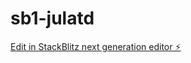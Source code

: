 # sb1-julatd

[Edit in StackBlitz next generation editor ⚡️](https://stackblitz.com/~/github.com/ddlaurentide/sb1-julatd)